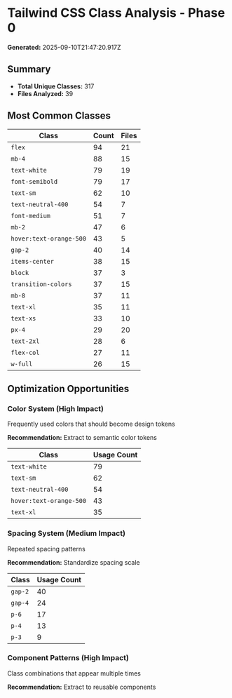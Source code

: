 # Tailwind CSS Class Analysis - Phase 0

**Generated:** 2025-09-10T21:47:20.917Z

## Summary
- **Total Unique Classes:** 317
- **Files Analyzed:** 39

## Most Common Classes
| Class | Count | Files |
|-------|-------|-------|
| `flex` | 94 | 21 |
| `mb-4` | 88 | 15 |
| `text-white` | 79 | 19 |
| `font-semibold` | 79 | 17 |
| `text-sm` | 62 | 10 |
| `text-neutral-400` | 54 | 7 |
| `font-medium` | 51 | 7 |
| `mb-2` | 47 | 6 |
| `hover:text-orange-500` | 43 | 5 |
| `gap-2` | 40 | 14 |
| `items-center` | 38 | 15 |
| `block` | 37 | 3 |
| `transition-colors` | 37 | 15 |
| `mb-8` | 37 | 11 |
| `text-xl` | 35 | 11 |
| `text-xs` | 33 | 10 |
| `px-4` | 29 | 20 |
| `text-2xl` | 28 | 6 |
| `flex-col` | 27 | 11 |
| `w-full` | 26 | 15 |

## Optimization Opportunities

### Color System (High Impact)
Frequently used colors that should become design tokens

**Recommendation:** Extract to semantic color tokens

| Class | Usage Count |
|-------|-------------|
| `text-white` | 79 |
| `text-sm` | 62 |
| `text-neutral-400` | 54 |
| `hover:text-orange-500` | 43 |
| `text-xl` | 35 |

### Spacing System (Medium Impact)
Repeated spacing patterns

**Recommendation:** Standardize spacing scale

| Class | Usage Count |
|-------|-------------|
| `gap-2` | 40 |
| `gap-4` | 24 |
| `p-6` | 17 |
| `p-4` | 13 |
| `p-3` | 9 |

### Component Patterns (High Impact)
Class combinations that appear multiple times

**Recommendation:** Extract to reusable components

